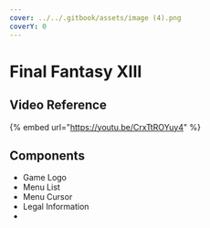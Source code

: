 ```yaml
---
cover: ../../.gitbook/assets/image (4).png
coverY: 0
---
```


# Final Fantasy XIII

## Video Reference

{% embed url="https://youtu.be/CrxTtROYuy4" %}

## Components

* Game Logo
* Menu List
* Menu Cursor
* Legal Information
*
